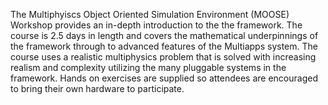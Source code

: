 The Multiphyiscs Object Oriented Simulation Environment (MOOSE) Workshop provides an in-depth
introduction to the the framework. The course is 2.5 days in length and covers the mathematical
underpinnings of the framework through to advanced features of the Multiapps system. The course uses
a realistic multiphysics problem that is solved with increasing realism and complexity utilizing the
many pluggable systems in the framework. Hands on exercises are supplied so attendees are encouraged
to bring their own hardware to participate.